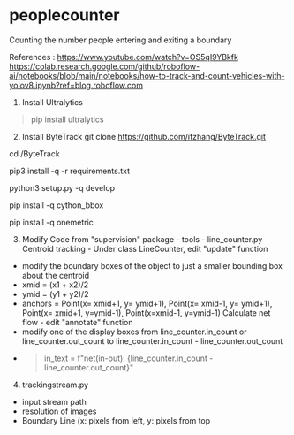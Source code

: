 # peoplecounter
Counting the number people entering and exiting a boundary

References :
https://www.youtube.com/watch?v=OS5qI9YBkfk
https://colab.research.google.com/github/roboflow-ai/notebooks/blob/main/notebooks/how-to-track-and-count-vehicles-with-yolov8.ipynb?ref=blog.roboflow.com

1. Install Ultralytics
> pip install ultralytics

2. Install ByteTrack
git clone https://github.com/ifzhang/ByteTrack.git

cd /ByteTrack

pip3 install -q -r requirements.txt

python3 setup.py -q develop

pip install -q cython_bbox

pip install -q onemetric

3. Modify Code from "supervision" package - tools - line_counter.py
Centroid tracking - Under class LineCounter, edit "update" function
 - modify the boundary boxes of the object to just a smaller bounding box about the centroid
 - xmid = (x1 + x2)/2
 - ymid = (y1 + y2)/2
 - anchors =    Point(x= xmid+1, y= ymid+1),
                Point(x= xmid-1, y= ymid+1),
                Point(x= xmid+1, y=ymid-1),
                Point(x=xmid-1, y=ymid-1)
Calculate net flow - edit "annotate" function
 - modify one of the display boxes from line_counter.in_count or line_counter.out_count to line_counter.in_count - line_counter.out_count 
 - > in_text = f"net(in-out): {line_counter.in_count - line_counter.out_count}"

4. trackingstream.py
 - input stream path
 - resolution of images
 - Boundary Line (x: pixels from left, y: pixels from top


